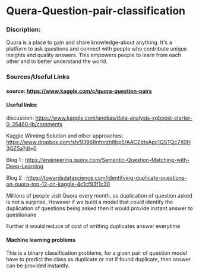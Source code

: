 # Quera-Question-pair-classification
### Discription:

Quora is a place to gain and share knowledge-about anything. It's a platform to ask questions and connect with people who contribute unique insights and quality answers. This empowers people to learn from each other and to better understand the world.

### Sources/Useful Links
#### source: https://www.kaggle.com/c/quora-question-pairs
#### Useful links: 
discussion: https://www.kaggle.com/anokas/data-analysis-xgboost-starter-0-35460-lb/comments

Kaggle Winning Solution and other approaches: https://www.dropbox.com/sh/93968nfnrzh8bp5/AACZdtsApc1QSTQc7X0H3QZ5a?dl=0

Blog 1 : https://engineering.quora.com/Semantic-Question-Matching-with-Deep-Learning

Blog 2 : https://towardsdatascience.com/identifying-duplicate-questions-on-quora-top-12-on-kaggle-4c1cf93f1c30

Millions of people visit Quora every month, so duplication of question asked is not a surprise, However if we build a model that could identify the duplication of questions being asked then it would provide instant answer to questionaire

Further it would reduce of cost of writting duplicates answer everytime

#### Machine learning problems
This is a binary classification problems, for a given pair of question model have to predict the class as duplicate or not
if found duplicate, then answer can be provided instantly.



